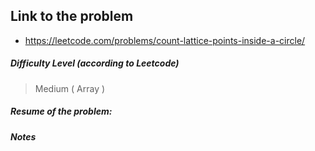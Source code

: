 ## Link to the problem
 
 - https://leetcode.com/problems/count-lattice-points-inside-a-circle/
 
##### Difficulty Level (according to Leetcode)
 
 > Medium ( Array )
 
##### Resume of the problem:



##### Notes
  